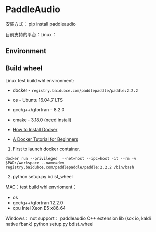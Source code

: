 # PaddleAudio

安装方式： pip install paddleaudio

目前支持的平台：Linux：

## Environment

## Build wheel

Linux test build whl environment:
* docker - `registry.baidubce.com/paddlepaddle/paddle:2.2.2`
* os - Ubuntu 16.04.7 LTS
* gcc/g++/gfortran - 8.2.0
* cmake - 3.18.0 (need install)

* [How to Install Docker](https://docs.docker.com/engine/install/)
* [A Docker Tutorial for Beginners](https://docker-curriculum.com/)

1. First to launch docker container.

```
docker run --privileged  --net=host --ipc=host -it --rm -v $PWD:/workspace --name=dev registry.baidubce.com/paddlepaddle/paddle:2.2.2 /bin/bash
```
2. python setup.py bdist_wheel

MAC：test build whl envrioment：
* os 
* gcc/g++/gfortran 12.2.0
* cpu Intel Xeon E5 x86_64


Windows：
not support： paddleaudio C++ extension lib (sox io, kaldi native fbank)
python setup.py bdist_wheel